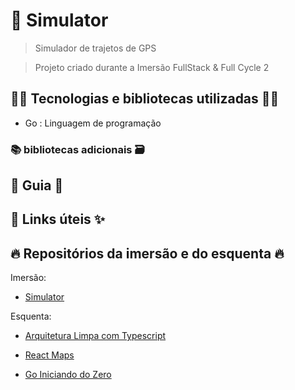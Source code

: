 # 🚀 Simulator

> Simulador de trajetos de GPS

> Projeto criado durante a Imersão FullStack & Full Cycle 2

## 👨‍💻 Tecnologias e bibliotecas utilizadas 👩‍💻

- Go : Linguagem de programação

### 📚 bibliotecas adicionais 🗃️

## 📖 Guia 📃

## 🔗 Links úteis ✨

## 🔥 Repositórios da imersão e do esquenta 🔥

Imersão:

- [Simulator](./simulator/README.md)

Esquenta: 

- [Arquitetura Limpa com Typescript](https://github.com/rodolfoHOk/fullcycle.typescrit-clean-arch)

- [React Maps](https://github.com/rodolfoHOk/fullcycle.react-maps)

- [Go Iniciando do Zero](https://github.com/rodolfoHOk/fullcycle.go-init-from-zero)
